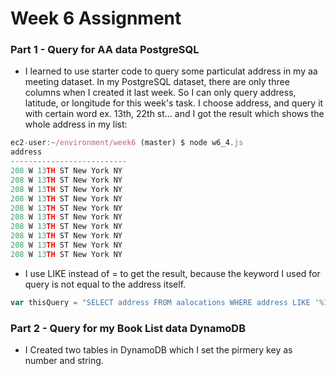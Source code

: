 # Week 6 Assignment
### Part 1 - Query for AA data PostgreSQL
* I learned to use starter code to query some particulat address in my aa meeting dataset. In my PostgreSQL dataset, there are only three columns when I created it last week. So I can only query address, latitude, or longitude for this week's task. I choose address, and query it with certain word ex. 13th, 22th st... and I got the result which shows the whole address in my list:
```javascript
ec2-user:~/environment/week6 (master) $ node w6_4.js
address                   
--------------------------
208 W 13TH ST New York NY 
208 W 13TH ST New York NY 
208 W 13TH ST New York NY 
208 W 13TH ST New York NY 
208 W 13TH ST New York NY 
208 W 13TH ST New York NY 
208 W 13TH ST New York NY 
208 W 13TH ST New York NY 
208 W 13TH ST New York NY 
208 W 13TH ST New York NY 
```
* I use LIKE instead of = to get the result, because the keyword I used for query is not equal to the address itself.
```javascript
var thisQuery = "SELECT address FROM aalocations WHERE address LIKE '%13TH ST%';";
```
### Part 2 - Query for my Book List data DynamoDB
* I Created two tables in DynamoDB which I set the pirmery key as number and string.
